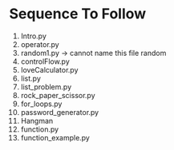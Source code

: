 # Sequence To Follow

1. Intro.py
2. operator.py
3. random1.py -> cannot name this file random 
4. controlFlow.py
5. loveCalculator.py
6. list.py
7. list_problem.py
8. rock_paper_scissor.py
9. for_loops.py
10. password_generator.py
11. Hangman
12. function.py
13. function_example.py